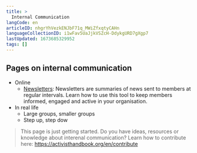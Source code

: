 ```yaml
---
title: >
  Internal Communication
langCode: en
articleID: nhgrYhVezkENJbF71q_MWiZfxqtyCAHn
languageCollectionID: i1wFav5UaJjkVSZcH-DdykgURD7gXgp7
lastUpdated: 1673685329952
tags: []
---
```


## Pages on internal communication

-   Online
    -   [Newsletters](/organising/internal-communication/newsletters): Newsletters are summaries of news sent to members at regular intervals. Learn how to use this tool to keep members informed, engaged and active in your organisation.
-   In real life
    -   Large groups, smaller groups
    -   Step up, step dow

> This page is just getting started. Do you have ideas, resources or knowledge about interenal communication? Learn how to contribute here: https://activisthandbook.org/en/contribute